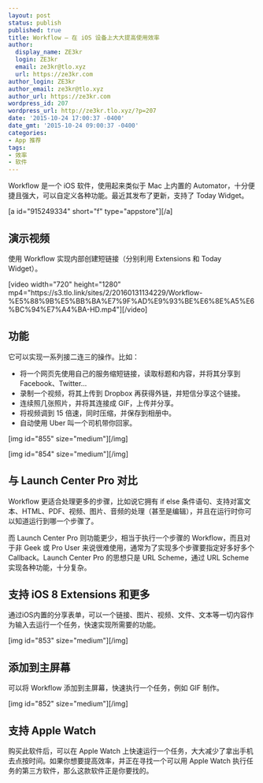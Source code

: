 ```yaml
---
layout: post
status: publish
published: true
title: Workflow – 在 iOS 设备上大大提高使用效率
author:
  display_name: ZE3kr
  login: ZE3kr
  email: ze3kr@tlo.xyz
  url: https://ze3kr.com
author_login: ZE3kr
author_email: ze3kr@tlo.xyz
author_url: https://ze3kr.com
wordpress_id: 207
wordpress_url: http://ze3kr.tlo.xyz/?p=207
date: '2015-10-24 17:00:37 -0400'
date_gmt: '2015-10-24 09:00:37 -0400'
categories:
- App 推荐
tags:
- 效率
- 软件
---
```

<p>Workflow 是一个 iOS 软件，使用起来类似于 Mac 上内置的 Automator，十分便捷且强大，可以自定义各种功能。最近其发布了更新，支持了 Today Widget。</p>
<p>[a id="915249334" short="f" type="appstore"][/a]</p>
<p><!--more--></p>
<h2>演示视频</h2>
<p>使用 Workflow 实现内部创建短链接（分别利用 Extensions 和 Today Widget）。</p>
<p>[video width="720" height="1280" mp4="https://s3.tlo.link/sites/2/20160131134229/Workflow-%E5%88%9B%E5%BB%BA%E7%9F%AD%E9%93%BE%E6%8E%A5%E6%BC%94%E7%A4%BA-HD.mp4"][/video]</p>
<h2>功能</h2>
<p>它可以实现一系列接二连三的操作。比如：</p>
<ul>
<li>将一个网页先使用自己的服务缩短链接，读取标题和内容，并将其分享到 Facebook、Twitter...</li>
<li>录制一个视频，将其上传到 Dropbox 再获得外链，并短信分享这个链接。</li>
<li>连续照几张照片，并将其连接成 GIF，上传并分享。</li>
<li>将视频调到 15 倍速，同时压缩，并保存到相册中。</li>
<li>自动使用 Uber 叫一个司机带你回家。</li>
</ul>
<p>[img id="855" size="medium"][/img]</p>
<p>[img id="854" size="medium"][/img]</p>
<h2>与 Launch Center Pro 对比</h2>
<p>Workflow 更适合处理更多的步骤，比如说它拥有 if else 条件语句、支持对富文本、HTML、PDF、视频、图片、音频的处理（甚至是编辑），并且在运行时你可以知道运行到哪一个步骤了。</p>
<p>而 Launch Center Pro 则功能更少，相当于执行一个步骤的 Workflow，而且对于非 Geek 或 Pro User 来说很难使用，通常为了实现多个步骤要指定好多好多个 Callback。Launch Center Pro 的思想只是 URL Scheme，通过 URL Scheme 实现各种功能，十分复杂。</p>
<h2>支持 iOS 8 Extensions 和更多</h2>
<p>通过iOS内置的分享表单，可以一个链接、图片、视频、文件、文本等一切内容作为输入去运行一个任务，快速实现所需要的功能。</p>
<p>[img id="853" size="medium"][/img]</p>
<h2>添加到主屏幕</h2>
<p>可以将 Workflow 添加到主屏幕，快速执行一个任务，例如 GIF 制作。</p>
<p>[img id="852" size="medium"][/img]</p>
<h2>支持 Apple Watch</h2>
<p>购买此软件后，可以在 Apple Watch 上快速运行一个任务，大大减少了拿出手机去点按时间。如果你想要提高效率，并正在寻找一个可以用 Apple Watch 执行任务的第三方软件，那么这款软件正是你要找的。</p>
